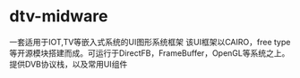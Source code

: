 # dtv-midware
一套适用于IOT,TV等嵌入式系统的UI图形系统框架
该UI框架以CAIRO，free type等开源模块搭建而成。可运行于DirectFB，FrameBuffer，OpenGL等系统之上。
提供DVB协议栈，以及常用UI组件
